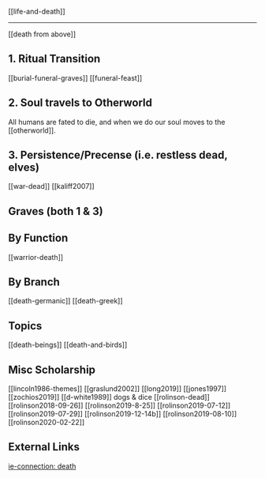 [[life-and-death]]

---

[[death from above]]

## 1. Ritual Transition
[[burial-funeral-graves]]
[[funeral-feast]]
## 2. Soul travels to Otherworld
All humans are fated to die, and when we do our soul moves to the [[otherworld]].
## 3. Persistence/Precense (i.e. restless dead, elves)
[[war-dead]]
[[kaliff2007]]
## Graves (both 1 & 3)


## By Function
[[warrior-death]]




## By Branch
[[death-germanic]]
[[death-greek]]

## Topics
[[death-beings]]
[[death-and-birds]]

## Misc Scholarship

[[lincoln1986-themes]]
[[graslund2002]]
[[long2019]]
[[jones1997]]
[[zochios2019]]
[[d-white1989]] dogs & dice
[[rolinson-dead]]
[[rolinson2018-09-26]]
[[rolinson2019-8-25]]
[[rolinson2019-07-12]]
[[rolinson2019-07-29]]
[[rolinson2019-12-14b]]
[[rolinson2019-08-10]]
[[rolinson2020-02-22]]

## External Links
[ie-connection: death](https://www.indo-european-connection.com/words/death)
